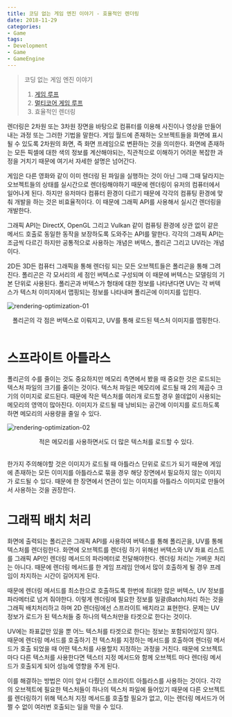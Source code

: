 ```yaml
---
title: 코딩 없는 게임 엔진 이야기 - 효율적인 렌더링
date: 2018-11-29
categories:
- Game
tags:
- Development
- Game
- GameEngine
---
```


> 코딩 없는 게임 엔진 이야기
>
> 1. [게임 루프](https://hychul.github.io/game/2018/10/20/game-loop/)
> 2. [멀티코어 게임 루프](https://hychul.github.io/game/2018/11/27/multicore-game-loop/)
> 3. 효율적인 렌더링

 렌더링은 2차원 또는 3차원 장면을 바탕으로 컴퓨터를 이용해 사진이나 영상을 만들어내는 과정 또는 그러한 기법을 말한다. 게임 월드에 존재하는 오브젝트들을 화면에 표시될 수 있도록 2차원의 화면, 즉 화면 프레임으로 변환하는 것을 의미한다. 화면에 존재하는 모든 픽셀에 대한 색의 정보를 계산해야되는, 직관적으로 이해하기 어려운 복잡한 과정을 거치기 때문에 여기서 자세한 설명은 넘어간다.

 게임은 다른 영화와 같이 이미 렌더링 된 파일을 실행하는 것이 아닌 그때 그때 달라지는 오브젝트들의 상태를 실시간으로 렌더링해야하기 때문에 렌더링이 유저의 컴퓨터에서 일어나게 된다. 하지만 유저마다 컴퓨터 환경이 다르기 때문에 각각의 컴퓨팅 환경에 맞춰 개발을 하는 것은 비효율적이다. 이 때문에 그래픽 API를 사용해서 실시간 렌더링을 개발한다.

 그래픽 API는 DirectX, OpenGL 그리고 Vulkan 같이 컴퓨팅 환경에 상관 없이 같은 메서드 호출로 동일한 동작을 보장하도록 도와주는 API를 말한다. 각각의 그래픽 API는 조금씩 다르긴 하지만 공통적으로 사용하는 개념은 버텍스, 폴리곤 그리고 UV라는 개념이다.

 2D든 3D든 컴퓨터 그래픽을 통해 렌더링 되는 모든 오브젝트들은 폴리곤을 통해 그려진다. 폴리곤은 각 모서리의 세 점인 버텍스로 구성되며 이 때문에 버텍스는 모델링의 기본 단위로 사용된다. 폴리곤과 버텍스가 형태에 대한 정보를 나타낸다면 UV는 각 버텍스가 텍스처 이미지에서 맵핑되는 정보를 나타내며 폴리곤에 이미지를 입힌다.

![rendering-optimization-01](https://user-images.githubusercontent.com/18159012/49195046-ce014a80-f3c8-11e8-9151-7462e71f6a1b.png)

<center>폴리곤의 각 점은 버텍스로 이뤄지고, UV를 통해 로드된 텍스처 이미지를 맵핑한다.</center><br/>

# 스프라이트 아틀라스

 폴리곤의 수를 줄이는 것도 중요하지만 메모리 측면에서 봤을 때 중요한 것은 로드되는 텍스처 파일의 크기를 줄이는 것이다. 텍스처 파일은 메모리에 로드될 때 2의 제곱수 크기의 이미지로 로드된다. 때문에 작은 텍스처를 여러개 로드할 경우 쓸데없이 사용되는 메모리의 영역이 많아진다. 이미지가 로드될 때 낭비되는 공간에 이미지를 로드하도록 하면 메모리의 사용량을 줄일 수 있다.

![rendering-optimization-02](https://user-images.githubusercontent.com/18159012/49195052-d5285880-f3c8-11e8-80ba-f9e35c3e3c0b.png)

<center>적은 메모리를 사용하면서도 더 많은 텍스처를 로드할 수 있다.</center><br/>

 한가지 주의해야할 것은 이미지가 로드될 때 아틀라스 단위로 로드가 되기 때문에 게임에 존재하는 모든 이미지를 아틀라스로 묶을 경우 해당 장면에서 필요하지 않는 이미지가 로드될 수 있다. 때문에 한 장면에서 연관이 있는 이미지를 아틀라스 이미지로 만들어서 사용하는 것을 권장한다.

# 그래픽 배치 처리

 화면에 출력되는 폴리곤은 그래픽 API를 사용하여 버텍스를 통해 폴리곤을, UV를 통해 텍스처를 렌더링한다. 화면에 오브젝트를 렌더링 하기 위해선 버텍스와 UV 좌표 리스트를 그래픽 API인 렌더링 메서드의 파라메터로 전달해야한다. 렌더링 처리는 가벼운 처리는 아니다. 때문에 렌더링 메서드를 한 게임 프레임 안에서 많이 호출하게 될 경우 프레임이 차지하는 시간이 길어지게 된다.

 때문에 렌더링 메서드를 최소한으로 호출하도록 한번에 최대한 많은 버텍스, UV 정보를 파라메터로 넘겨 줘야한다. 이렇게 렌더링에 필요한 정보를 일괄(Batch)처리 하는 것을 그래픽 배치처리하고 하며 2D 렌더링에선 스프라이트 배치라고 표현한다. 문제는 UV 정보가 로드가 된 텍스처들 중 하나의 텍스처만을 타겟으로 한다는 것이다.

 UV에는 좌표값만 있을 뿐 어느 텍스처를 타겟으로 한다는 정보는 포함되어있지 않다. 때문에 렌더링 메서드를 호출하기 전 텍스처를 지정하는 메서드를 호출하여 렌더링 메서드가 호출 되었을 때 어떤 텍스처를 사용할지 지정하는 과정을 거친다. 때문에 오브젝트마다 다른 텍스처를 사용한다면 텍스터 지정 메서드와 함께 오브젝트 마다 렌더링 메서드가 호출되게 되어 성능에 영향을 주게 된다.

 이를 해결하는 방법은 이미 앞서 다뤘던 스프라이트 아틀라스를 사용하는 것이다. 각각의 오브젝트에 필요한 텍스처들이 하나의 텍스처 파일에 들어있기 때문에 다른 오브젝트를 렌더링하기 위해 텍스처 지정 메서드를 호출할 필요가 없고, 이는 렌더링 메서드가 어쩔 수 없이 여러번 호출되는 일을 막을 수 있다.